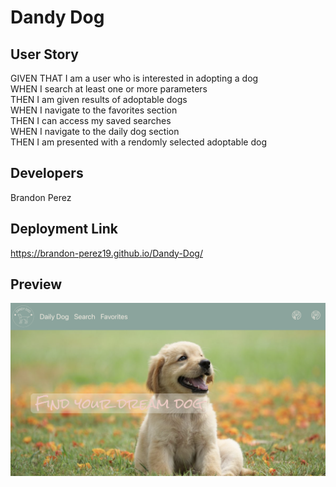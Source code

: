 # Dandy Dog

## User Story
 GIVEN THAT I am a user who is interested in adopting a dog </br>
 WHEN I search at least one or more parameters </br>
 THEN I am given results of adoptable dogs </br>
 WHEN I navigate to the favorites section </br>
 THEN I can access my saved searches </br>
 WHEN I navigate to the daily dog section </br>
 THEN I am presented with a rendomly selected adoptable dog </br>

 ## Developers
 Brandon Perez </br>

 ## Deployment Link
 https://brandon-perez19.github.io/Dandy-Dog/ </br>

 ## Preview 
 ![](assets/Images/application.png)


